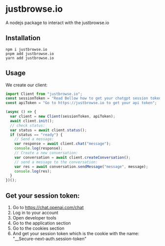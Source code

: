 # justbrowse.io

A nodejs package to interact with the justbrowse.io

## Installation

```
npm i justbrowse.io
pnpm add justbrowse.io
yarn add justbrowse.io
```

## Usage

We create our client:

```js
import Client from "justbrowse.io";
const sessionToken = "Read Bellow how to get your chatgpt session token";
const apiToken = "Go to https://justbrowse.io to get your api token";

(async () => {
  var client = new Client(sessionToken, apiToken);
  await client.init();
  // check status:
  var status = await client.status();
  if (status == "ready") {
    // Send a message:
    var response = await client.chat("message");
    console.log(response);
    // Create a new conversation:
    var conversation = await client.createConversation();
    // send a message to the conversation:
    var res = await conversation.sendMessage("message", message);
    console.log(res);
  }
})();
```

## Get your session token:

1. Go to https://chat.openai.com/chat
2. Log in to your account
3. Open developer tools
4. Go to the application section
5. Go to the cookies section
6. And get your session token which is the cookie with the name: "\_\_Secure-next-auth.session-token"
